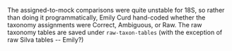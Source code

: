 The assigned-to-mock comparisons were quite unstable for 18S, so rather than doing it programmatically, Emily Curd hand-coded whether the taxonomy assignments were Correct, Ambiguous, or Raw. The raw taxonomy tables are saved under `raw-taxon-tables` (with the exception of raw Silva tables -- Emily?)
